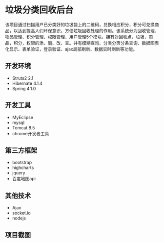 # 垃圾分类回收后台
该项目通过扫描用户已分类好的垃圾袋上的二维码，兑换相应积分，积分可兑换商品，以达到提高人们环保意识，方便垃圾回收处理的作用。该系统分为回收管理、物品管理、积分管理、权限管理、用户管理5个模块。拥有对回收点，垃圾，商品，积分，权限的添、删、改、查。并有模糊查询、分类分页分条查询、数据图表化显示、表单验证，登录验证、ajax局部刷新、数据实时刷新等功能。

开发环境
-
* Struts2  2.1
* Hibernate  4.1.4
* Spring  4.1.0

开发工具
-
* MyEclipse
* mysql
* Tomcat 8.5
* chrome开发者工具

第三方框架
-
* bootstrap
* highcharts
* jquery
* 百度地图api

其他技术
-
* Ajax
* socket.io
* nodejs

项目截图
-
